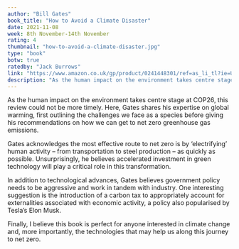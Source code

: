 ```yaml
---
author: "Bill Gates"
book_title: "How to Avoid a Climate Disaster"
date: 2021-11-08
week: 8th November-14th November
rating: 4
thumbnail: "how-to-avoid-a-climate-disaster.jpg"
type: "book"
botw: true
ratedby: "Jack Burrows"
link: "https://www.amazon.co.uk/gp/product/0241448301/ref=as_li_tl?ie=UTF8&camp=1634&creative=6738&creativeASIN=0241448301&linkCode=as2&tag=emergingfinsi-21&linkId=bc69658f19baae5a818c0f62d957ee63"
description: "As the human impact on the environment takes centre stage at COP26, this review could not be more timely. Here, Gates shares his expertise on global warming, first outlining the challenges we face as a species before giving his recommendations on how we can get to net zero greenhouse gas emissions."
---
```


As the human impact on the environment takes centre stage at COP26, this review could not be more timely. Here, Gates shares his expertise on global warming, first outlining the challenges we face as a species before giving his recommendations on how we can get to net zero greenhouse gas emissions.

Gates acknowledges the most effective route to net zero is by ‘electrifying’ human activity – from transportation to steel production – as quickly as possible. Unsurprisingly, he believes accelerated investment in green technology will play a critical role in this transformation. 

In addition to technological advances, Gates believes government policy needs to be aggressive and work in tandem with industry. One interesting suggestion is the introduction of a carbon tax to appropriately account for externalities associated with economic activity, a policy also popularised by Tesla’s Elon Musk.

Finally, I believe this book is perfect for anyone interested in climate change and, more importantly, the technologies that may help us along this journey to net zero.
